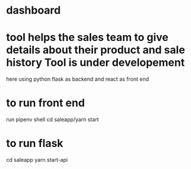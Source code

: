 # dashboard
tool helps the sales team to give details about their product and sale history
Tool is under developement
==========================

here using python flask as backend and react as front end 

to run front end
=================
run pipenv shell
cd saleapp/yarn start


to run flask
=============
cd saleapp
yarn start-api

